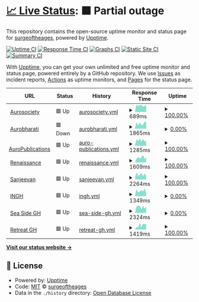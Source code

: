 # [📈 Live Status](https://surgeoftheages.github.io/sasup): <!--live status--> **🟧 Partial outage**

This repository contains the open-source uptime monitor and status page for [surgeoftheages](https://surgeoftheages.github.io/sasup), powered by [Upptime](https://github.com/upptime/upptime).

[![Uptime CI](https://github.com/surgeoftheages/sasup/workflows/Uptime%20CI/badge.svg)](https://github.com/surgeoftheages/sasup/actions?query=workflow%3A%22Uptime+CI%22)
[![Response Time CI](https://github.com/surgeoftheages/sasup/workflows/Response%20Time%20CI/badge.svg)](https://github.com/surgeoftheages/sasup/actions?query=workflow%3A%22Response+Time+CI%22)
[![Graphs CI](https://github.com/surgeoftheages/sasup/workflows/Graphs%20CI/badge.svg)](https://github.com/surgeoftheages/sasup/actions?query=workflow%3A%22Graphs+CI%22)
[![Static Site CI](https://github.com/surgeoftheages/sasup/workflows/Static%20Site%20CI/badge.svg)](https://github.com/surgeoftheages/sasup/actions?query=workflow%3A%22Static+Site+CI%22)
[![Summary CI](https://github.com/surgeoftheages/sasup/workflows/Summary%20CI/badge.svg)](https://github.com/surgeoftheages/sasup/actions?query=workflow%3A%22Summary+CI%22)

With [Upptime](https://upptime.js.org), you can get your own unlimited and free uptime monitor and status page, powered entirely by a GitHub repository. We use [Issues](https://github.com/surgeoftheages/sasup/issues) as incident reports, [Actions](https://github.com/surgeoftheages/sasup/actions) as uptime monitors, and [Pages](https://surgeoftheages.github.io/sasup) for the status page.

<!--start: status pages-->
<!-- This summary is generated by Upptime (https://github.com/upptime/upptime) -->
<!-- Do not edit this manually, your changes will be overwritten -->
<!-- prettier-ignore -->
| URL | Status | History | Response Time | Uptime |
| --- | ------ | ------- | ------------- | ------ |
| <img alt="" src="https://icons.duckduckgo.com/ip3/aurosociety.org.ico" height="13"> [Aurosociety](https://aurosociety.org) | 🟩 Up | [aurosociety.yml](https://github.com/surgeoftheages/sasup/commits/HEAD/history/aurosociety.yml) | <details><summary><img alt="Response time graph" src="./graphs/aurosociety/response-time-week.png" height="20"> 689ms</summary><br><a href="https://surgeoftheages.github.io/sasup/history/aurosociety"><img alt="Response time 799" src="https://img.shields.io/endpoint?url=https%3A%2F%2Fraw.githubusercontent.com%2Fsurgeoftheages%2Fsasup%2FHEAD%2Fapi%2Faurosociety%2Fresponse-time.json"></a><br><a href="https://surgeoftheages.github.io/sasup/history/aurosociety"><img alt="24-hour response time 741" src="https://img.shields.io/endpoint?url=https%3A%2F%2Fraw.githubusercontent.com%2Fsurgeoftheages%2Fsasup%2FHEAD%2Fapi%2Faurosociety%2Fresponse-time-day.json"></a><br><a href="https://surgeoftheages.github.io/sasup/history/aurosociety"><img alt="7-day response time 689" src="https://img.shields.io/endpoint?url=https%3A%2F%2Fraw.githubusercontent.com%2Fsurgeoftheages%2Fsasup%2FHEAD%2Fapi%2Faurosociety%2Fresponse-time-week.json"></a><br><a href="https://surgeoftheages.github.io/sasup/history/aurosociety"><img alt="30-day response time 717" src="https://img.shields.io/endpoint?url=https%3A%2F%2Fraw.githubusercontent.com%2Fsurgeoftheages%2Fsasup%2FHEAD%2Fapi%2Faurosociety%2Fresponse-time-month.json"></a><br><a href="https://surgeoftheages.github.io/sasup/history/aurosociety"><img alt="1-year response time 805" src="https://img.shields.io/endpoint?url=https%3A%2F%2Fraw.githubusercontent.com%2Fsurgeoftheages%2Fsasup%2FHEAD%2Fapi%2Faurosociety%2Fresponse-time-year.json"></a></details> | <details><summary><a href="https://surgeoftheages.github.io/sasup/history/aurosociety">100.00%</a></summary><a href="https://surgeoftheages.github.io/sasup/history/aurosociety"><img alt="All-time uptime 99.97%" src="https://img.shields.io/endpoint?url=https%3A%2F%2Fraw.githubusercontent.com%2Fsurgeoftheages%2Fsasup%2FHEAD%2Fapi%2Faurosociety%2Fuptime.json"></a><br><a href="https://surgeoftheages.github.io/sasup/history/aurosociety"><img alt="24-hour uptime 100.00%" src="https://img.shields.io/endpoint?url=https%3A%2F%2Fraw.githubusercontent.com%2Fsurgeoftheages%2Fsasup%2FHEAD%2Fapi%2Faurosociety%2Fuptime-day.json"></a><br><a href="https://surgeoftheages.github.io/sasup/history/aurosociety"><img alt="7-day uptime 100.00%" src="https://img.shields.io/endpoint?url=https%3A%2F%2Fraw.githubusercontent.com%2Fsurgeoftheages%2Fsasup%2FHEAD%2Fapi%2Faurosociety%2Fuptime-week.json"></a><br><a href="https://surgeoftheages.github.io/sasup/history/aurosociety"><img alt="30-day uptime 100.00%" src="https://img.shields.io/endpoint?url=https%3A%2F%2Fraw.githubusercontent.com%2Fsurgeoftheages%2Fsasup%2FHEAD%2Fapi%2Faurosociety%2Fuptime-month.json"></a><br><a href="https://surgeoftheages.github.io/sasup/history/aurosociety"><img alt="1-year uptime 99.99%" src="https://img.shields.io/endpoint?url=https%3A%2F%2Fraw.githubusercontent.com%2Fsurgeoftheages%2Fsasup%2FHEAD%2Fapi%2Faurosociety%2Fuptime-year.json"></a></details>
| <img alt="" src="https://icons.duckduckgo.com/ip3/aurobharati.in.ico" height="13"> [Aurobharati](https://aurobharati.in) | 🟥 Down | [aurobharati.yml](https://github.com/surgeoftheages/sasup/commits/HEAD/history/aurobharati.yml) | <details><summary><img alt="Response time graph" src="./graphs/aurobharati/response-time-week.png" height="20"> 1865ms</summary><br><a href="https://surgeoftheages.github.io/sasup/history/aurobharati"><img alt="Response time 1884" src="https://img.shields.io/endpoint?url=https%3A%2F%2Fraw.githubusercontent.com%2Fsurgeoftheages%2Fsasup%2FHEAD%2Fapi%2Faurobharati%2Fresponse-time.json"></a><br><a href="https://surgeoftheages.github.io/sasup/history/aurobharati"><img alt="24-hour response time 1548" src="https://img.shields.io/endpoint?url=https%3A%2F%2Fraw.githubusercontent.com%2Fsurgeoftheages%2Fsasup%2FHEAD%2Fapi%2Faurobharati%2Fresponse-time-day.json"></a><br><a href="https://surgeoftheages.github.io/sasup/history/aurobharati"><img alt="7-day response time 1865" src="https://img.shields.io/endpoint?url=https%3A%2F%2Fraw.githubusercontent.com%2Fsurgeoftheages%2Fsasup%2FHEAD%2Fapi%2Faurobharati%2Fresponse-time-week.json"></a><br><a href="https://surgeoftheages.github.io/sasup/history/aurobharati"><img alt="30-day response time 1883" src="https://img.shields.io/endpoint?url=https%3A%2F%2Fraw.githubusercontent.com%2Fsurgeoftheages%2Fsasup%2FHEAD%2Fapi%2Faurobharati%2Fresponse-time-month.json"></a><br><a href="https://surgeoftheages.github.io/sasup/history/aurobharati"><img alt="1-year response time 1858" src="https://img.shields.io/endpoint?url=https%3A%2F%2Fraw.githubusercontent.com%2Fsurgeoftheages%2Fsasup%2FHEAD%2Fapi%2Faurobharati%2Fresponse-time-year.json"></a></details> | <details><summary><a href="https://surgeoftheages.github.io/sasup/history/aurobharati">0.00%</a></summary><a href="https://surgeoftheages.github.io/sasup/history/aurobharati"><img alt="All-time uptime 93.20%" src="https://img.shields.io/endpoint?url=https%3A%2F%2Fraw.githubusercontent.com%2Fsurgeoftheages%2Fsasup%2FHEAD%2Fapi%2Faurobharati%2Fuptime.json"></a><br><a href="https://surgeoftheages.github.io/sasup/history/aurobharati"><img alt="24-hour uptime 0.00%" src="https://img.shields.io/endpoint?url=https%3A%2F%2Fraw.githubusercontent.com%2Fsurgeoftheages%2Fsasup%2FHEAD%2Fapi%2Faurobharati%2Fuptime-day.json"></a><br><a href="https://surgeoftheages.github.io/sasup/history/aurobharati"><img alt="7-day uptime 0.00%" src="https://img.shields.io/endpoint?url=https%3A%2F%2Fraw.githubusercontent.com%2Fsurgeoftheages%2Fsasup%2FHEAD%2Fapi%2Faurobharati%2Fuptime-week.json"></a><br><a href="https://surgeoftheages.github.io/sasup/history/aurobharati"><img alt="30-day uptime 0.00%" src="https://img.shields.io/endpoint?url=https%3A%2F%2Fraw.githubusercontent.com%2Fsurgeoftheages%2Fsasup%2FHEAD%2Fapi%2Faurobharati%2Fuptime-month.json"></a><br><a href="https://surgeoftheages.github.io/sasup/history/aurobharati"><img alt="1-year uptime 86.88%" src="https://img.shields.io/endpoint?url=https%3A%2F%2Fraw.githubusercontent.com%2Fsurgeoftheages%2Fsasup%2FHEAD%2Fapi%2Faurobharati%2Fuptime-year.json"></a></details>
| <img alt="" src="https://icons.duckduckgo.com/ip3/auropublications.org.ico" height="13"> [AuroPublications](https://auropublications.org) | 🟩 Up | [auro-publications.yml](https://github.com/surgeoftheages/sasup/commits/HEAD/history/auro-publications.yml) | <details><summary><img alt="Response time graph" src="./graphs/auro-publications/response-time-week.png" height="20"> 1285ms</summary><br><a href="https://surgeoftheages.github.io/sasup/history/auro-publications"><img alt="Response time 1509" src="https://img.shields.io/endpoint?url=https%3A%2F%2Fraw.githubusercontent.com%2Fsurgeoftheages%2Fsasup%2FHEAD%2Fapi%2Fauro-publications%2Fresponse-time.json"></a><br><a href="https://surgeoftheages.github.io/sasup/history/auro-publications"><img alt="24-hour response time 1152" src="https://img.shields.io/endpoint?url=https%3A%2F%2Fraw.githubusercontent.com%2Fsurgeoftheages%2Fsasup%2FHEAD%2Fapi%2Fauro-publications%2Fresponse-time-day.json"></a><br><a href="https://surgeoftheages.github.io/sasup/history/auro-publications"><img alt="7-day response time 1285" src="https://img.shields.io/endpoint?url=https%3A%2F%2Fraw.githubusercontent.com%2Fsurgeoftheages%2Fsasup%2FHEAD%2Fapi%2Fauro-publications%2Fresponse-time-week.json"></a><br><a href="https://surgeoftheages.github.io/sasup/history/auro-publications"><img alt="30-day response time 1447" src="https://img.shields.io/endpoint?url=https%3A%2F%2Fraw.githubusercontent.com%2Fsurgeoftheages%2Fsasup%2FHEAD%2Fapi%2Fauro-publications%2Fresponse-time-month.json"></a><br><a href="https://surgeoftheages.github.io/sasup/history/auro-publications"><img alt="1-year response time 1422" src="https://img.shields.io/endpoint?url=https%3A%2F%2Fraw.githubusercontent.com%2Fsurgeoftheages%2Fsasup%2FHEAD%2Fapi%2Fauro-publications%2Fresponse-time-year.json"></a></details> | <details><summary><a href="https://surgeoftheages.github.io/sasup/history/auro-publications">100.00%</a></summary><a href="https://surgeoftheages.github.io/sasup/history/auro-publications"><img alt="All-time uptime 99.93%" src="https://img.shields.io/endpoint?url=https%3A%2F%2Fraw.githubusercontent.com%2Fsurgeoftheages%2Fsasup%2FHEAD%2Fapi%2Fauro-publications%2Fuptime.json"></a><br><a href="https://surgeoftheages.github.io/sasup/history/auro-publications"><img alt="24-hour uptime 100.00%" src="https://img.shields.io/endpoint?url=https%3A%2F%2Fraw.githubusercontent.com%2Fsurgeoftheages%2Fsasup%2FHEAD%2Fapi%2Fauro-publications%2Fuptime-day.json"></a><br><a href="https://surgeoftheages.github.io/sasup/history/auro-publications"><img alt="7-day uptime 100.00%" src="https://img.shields.io/endpoint?url=https%3A%2F%2Fraw.githubusercontent.com%2Fsurgeoftheages%2Fsasup%2FHEAD%2Fapi%2Fauro-publications%2Fuptime-week.json"></a><br><a href="https://surgeoftheages.github.io/sasup/history/auro-publications"><img alt="30-day uptime 100.00%" src="https://img.shields.io/endpoint?url=https%3A%2F%2Fraw.githubusercontent.com%2Fsurgeoftheages%2Fsasup%2FHEAD%2Fapi%2Fauro-publications%2Fuptime-month.json"></a><br><a href="https://surgeoftheages.github.io/sasup/history/auro-publications"><img alt="1-year uptime 99.99%" src="https://img.shields.io/endpoint?url=https%3A%2F%2Fraw.githubusercontent.com%2Fsurgeoftheages%2Fsasup%2FHEAD%2Fapi%2Fauro-publications%2Fuptime-year.json"></a></details>
| <img alt="" src="https://icons.duckduckgo.com/ip3/journal.aurobharati.in.ico" height="13"> [Renaissance](https://journal.aurobharati.in) | 🟩 Up | [renaissance.yml](https://github.com/surgeoftheages/sasup/commits/HEAD/history/renaissance.yml) | <details><summary><img alt="Response time graph" src="./graphs/renaissance/response-time-week.png" height="20"> 1609ms</summary><br><a href="https://surgeoftheages.github.io/sasup/history/renaissance"><img alt="Response time 2182" src="https://img.shields.io/endpoint?url=https%3A%2F%2Fraw.githubusercontent.com%2Fsurgeoftheages%2Fsasup%2FHEAD%2Fapi%2Frenaissance%2Fresponse-time.json"></a><br><a href="https://surgeoftheages.github.io/sasup/history/renaissance"><img alt="24-hour response time 1740" src="https://img.shields.io/endpoint?url=https%3A%2F%2Fraw.githubusercontent.com%2Fsurgeoftheages%2Fsasup%2FHEAD%2Fapi%2Frenaissance%2Fresponse-time-day.json"></a><br><a href="https://surgeoftheages.github.io/sasup/history/renaissance"><img alt="7-day response time 1609" src="https://img.shields.io/endpoint?url=https%3A%2F%2Fraw.githubusercontent.com%2Fsurgeoftheages%2Fsasup%2FHEAD%2Fapi%2Frenaissance%2Fresponse-time-week.json"></a><br><a href="https://surgeoftheages.github.io/sasup/history/renaissance"><img alt="30-day response time 1609" src="https://img.shields.io/endpoint?url=https%3A%2F%2Fraw.githubusercontent.com%2Fsurgeoftheages%2Fsasup%2FHEAD%2Fapi%2Frenaissance%2Fresponse-time-month.json"></a><br><a href="https://surgeoftheages.github.io/sasup/history/renaissance"><img alt="1-year response time 2073" src="https://img.shields.io/endpoint?url=https%3A%2F%2Fraw.githubusercontent.com%2Fsurgeoftheages%2Fsasup%2FHEAD%2Fapi%2Frenaissance%2Fresponse-time-year.json"></a></details> | <details><summary><a href="https://surgeoftheages.github.io/sasup/history/renaissance">100.00%</a></summary><a href="https://surgeoftheages.github.io/sasup/history/renaissance"><img alt="All-time uptime 99.76%" src="https://img.shields.io/endpoint?url=https%3A%2F%2Fraw.githubusercontent.com%2Fsurgeoftheages%2Fsasup%2FHEAD%2Fapi%2Frenaissance%2Fuptime.json"></a><br><a href="https://surgeoftheages.github.io/sasup/history/renaissance"><img alt="24-hour uptime 100.00%" src="https://img.shields.io/endpoint?url=https%3A%2F%2Fraw.githubusercontent.com%2Fsurgeoftheages%2Fsasup%2FHEAD%2Fapi%2Frenaissance%2Fuptime-day.json"></a><br><a href="https://surgeoftheages.github.io/sasup/history/renaissance"><img alt="7-day uptime 100.00%" src="https://img.shields.io/endpoint?url=https%3A%2F%2Fraw.githubusercontent.com%2Fsurgeoftheages%2Fsasup%2FHEAD%2Fapi%2Frenaissance%2Fuptime-week.json"></a><br><a href="https://surgeoftheages.github.io/sasup/history/renaissance"><img alt="30-day uptime 100.00%" src="https://img.shields.io/endpoint?url=https%3A%2F%2Fraw.githubusercontent.com%2Fsurgeoftheages%2Fsasup%2FHEAD%2Fapi%2Frenaissance%2Fuptime-month.json"></a><br><a href="https://surgeoftheages.github.io/sasup/history/renaissance"><img alt="1-year uptime 99.85%" src="https://img.shields.io/endpoint?url=https%3A%2F%2Fraw.githubusercontent.com%2Fsurgeoftheages%2Fsasup%2FHEAD%2Fapi%2Frenaissance%2Fuptime-year.json"></a></details>
| <img alt="" src="https://icons.duckduckgo.com/ip3/sanjeevanpalliativecare.org.ico" height="13"> [Sanjeevan](https://sanjeevanpalliativecare.org/) | 🟩 Up | [sanjeevan.yml](https://github.com/surgeoftheages/sasup/commits/HEAD/history/sanjeevan.yml) | <details><summary><img alt="Response time graph" src="./graphs/sanjeevan/response-time-week.png" height="20"> 2264ms</summary><br><a href="https://surgeoftheages.github.io/sasup/history/sanjeevan"><img alt="Response time 2386" src="https://img.shields.io/endpoint?url=https%3A%2F%2Fraw.githubusercontent.com%2Fsurgeoftheages%2Fsasup%2FHEAD%2Fapi%2Fsanjeevan%2Fresponse-time.json"></a><br><a href="https://surgeoftheages.github.io/sasup/history/sanjeevan"><img alt="24-hour response time 1781" src="https://img.shields.io/endpoint?url=https%3A%2F%2Fraw.githubusercontent.com%2Fsurgeoftheages%2Fsasup%2FHEAD%2Fapi%2Fsanjeevan%2Fresponse-time-day.json"></a><br><a href="https://surgeoftheages.github.io/sasup/history/sanjeevan"><img alt="7-day response time 2264" src="https://img.shields.io/endpoint?url=https%3A%2F%2Fraw.githubusercontent.com%2Fsurgeoftheages%2Fsasup%2FHEAD%2Fapi%2Fsanjeevan%2Fresponse-time-week.json"></a><br><a href="https://surgeoftheages.github.io/sasup/history/sanjeevan"><img alt="30-day response time 2809" src="https://img.shields.io/endpoint?url=https%3A%2F%2Fraw.githubusercontent.com%2Fsurgeoftheages%2Fsasup%2FHEAD%2Fapi%2Fsanjeevan%2Fresponse-time-month.json"></a><br><a href="https://surgeoftheages.github.io/sasup/history/sanjeevan"><img alt="1-year response time 2392" src="https://img.shields.io/endpoint?url=https%3A%2F%2Fraw.githubusercontent.com%2Fsurgeoftheages%2Fsasup%2FHEAD%2Fapi%2Fsanjeevan%2Fresponse-time-year.json"></a></details> | <details><summary><a href="https://surgeoftheages.github.io/sasup/history/sanjeevan">100.00%</a></summary><a href="https://surgeoftheages.github.io/sasup/history/sanjeevan"><img alt="All-time uptime 92.58%" src="https://img.shields.io/endpoint?url=https%3A%2F%2Fraw.githubusercontent.com%2Fsurgeoftheages%2Fsasup%2FHEAD%2Fapi%2Fsanjeevan%2Fuptime.json"></a><br><a href="https://surgeoftheages.github.io/sasup/history/sanjeevan"><img alt="24-hour uptime 100.00%" src="https://img.shields.io/endpoint?url=https%3A%2F%2Fraw.githubusercontent.com%2Fsurgeoftheages%2Fsasup%2FHEAD%2Fapi%2Fsanjeevan%2Fuptime-day.json"></a><br><a href="https://surgeoftheages.github.io/sasup/history/sanjeevan"><img alt="7-day uptime 100.00%" src="https://img.shields.io/endpoint?url=https%3A%2F%2Fraw.githubusercontent.com%2Fsurgeoftheages%2Fsasup%2FHEAD%2Fapi%2Fsanjeevan%2Fuptime-week.json"></a><br><a href="https://surgeoftheages.github.io/sasup/history/sanjeevan"><img alt="30-day uptime 100.00%" src="https://img.shields.io/endpoint?url=https%3A%2F%2Fraw.githubusercontent.com%2Fsurgeoftheages%2Fsasup%2FHEAD%2Fapi%2Fsanjeevan%2Fuptime-month.json"></a><br><a href="https://surgeoftheages.github.io/sasup/history/sanjeevan"><img alt="1-year uptime 99.85%" src="https://img.shields.io/endpoint?url=https%3A%2F%2Fraw.githubusercontent.com%2Fsurgeoftheages%2Fsasup%2FHEAD%2Fapi%2Fsanjeevan%2Fuptime-year.json"></a></details>
| <img alt="" src="https://icons.duckduckgo.com/ip3/internationalgh.com.ico" height="13"> [INGH](https://internationalgh.com/) | 🟩 Up | [ingh.yml](https://github.com/surgeoftheages/sasup/commits/HEAD/history/ingh.yml) | <details><summary><img alt="Response time graph" src="./graphs/ingh/response-time-week.png" height="20"> 1349ms</summary><br><a href="https://surgeoftheages.github.io/sasup/history/ingh"><img alt="Response time 1772" src="https://img.shields.io/endpoint?url=https%3A%2F%2Fraw.githubusercontent.com%2Fsurgeoftheages%2Fsasup%2FHEAD%2Fapi%2Fingh%2Fresponse-time.json"></a><br><a href="https://surgeoftheages.github.io/sasup/history/ingh"><img alt="24-hour response time 713" src="https://img.shields.io/endpoint?url=https%3A%2F%2Fraw.githubusercontent.com%2Fsurgeoftheages%2Fsasup%2FHEAD%2Fapi%2Fingh%2Fresponse-time-day.json"></a><br><a href="https://surgeoftheages.github.io/sasup/history/ingh"><img alt="7-day response time 1349" src="https://img.shields.io/endpoint?url=https%3A%2F%2Fraw.githubusercontent.com%2Fsurgeoftheages%2Fsasup%2FHEAD%2Fapi%2Fingh%2Fresponse-time-week.json"></a><br><a href="https://surgeoftheages.github.io/sasup/history/ingh"><img alt="30-day response time 1898" src="https://img.shields.io/endpoint?url=https%3A%2F%2Fraw.githubusercontent.com%2Fsurgeoftheages%2Fsasup%2FHEAD%2Fapi%2Fingh%2Fresponse-time-month.json"></a><br><a href="https://surgeoftheages.github.io/sasup/history/ingh"><img alt="1-year response time 1732" src="https://img.shields.io/endpoint?url=https%3A%2F%2Fraw.githubusercontent.com%2Fsurgeoftheages%2Fsasup%2FHEAD%2Fapi%2Fingh%2Fresponse-time-year.json"></a></details> | <details><summary><a href="https://surgeoftheages.github.io/sasup/history/ingh">0.00%</a></summary><a href="https://surgeoftheages.github.io/sasup/history/ingh"><img alt="All-time uptime 94.91%" src="https://img.shields.io/endpoint?url=https%3A%2F%2Fraw.githubusercontent.com%2Fsurgeoftheages%2Fsasup%2FHEAD%2Fapi%2Fingh%2Fuptime.json"></a><br><a href="https://surgeoftheages.github.io/sasup/history/ingh"><img alt="24-hour uptime 0.00%" src="https://img.shields.io/endpoint?url=https%3A%2F%2Fraw.githubusercontent.com%2Fsurgeoftheages%2Fsasup%2FHEAD%2Fapi%2Fingh%2Fuptime-day.json"></a><br><a href="https://surgeoftheages.github.io/sasup/history/ingh"><img alt="7-day uptime 0.00%" src="https://img.shields.io/endpoint?url=https%3A%2F%2Fraw.githubusercontent.com%2Fsurgeoftheages%2Fsasup%2FHEAD%2Fapi%2Fingh%2Fuptime-week.json"></a><br><a href="https://surgeoftheages.github.io/sasup/history/ingh"><img alt="30-day uptime 0.00%" src="https://img.shields.io/endpoint?url=https%3A%2F%2Fraw.githubusercontent.com%2Fsurgeoftheages%2Fsasup%2FHEAD%2Fapi%2Fingh%2Fuptime-month.json"></a><br><a href="https://surgeoftheages.github.io/sasup/history/ingh"><img alt="1-year uptime 90.15%" src="https://img.shields.io/endpoint?url=https%3A%2F%2Fraw.githubusercontent.com%2Fsurgeoftheages%2Fsasup%2FHEAD%2Fapi%2Fingh%2Fuptime-year.json"></a></details>
| <img alt="" src="https://icons.duckduckgo.com/ip3/seasidegh.com.ico" height="13"> [Sea Side GH](https://seasidegh.com/) | 🟩 Up | [sea-side-gh.yml](https://github.com/surgeoftheages/sasup/commits/HEAD/history/sea-side-gh.yml) | <details><summary><img alt="Response time graph" src="./graphs/sea-side-gh/response-time-week.png" height="20"> 2324ms</summary><br><a href="https://surgeoftheages.github.io/sasup/history/sea-side-gh"><img alt="Response time 1786" src="https://img.shields.io/endpoint?url=https%3A%2F%2Fraw.githubusercontent.com%2Fsurgeoftheages%2Fsasup%2FHEAD%2Fapi%2Fsea-side-gh%2Fresponse-time.json"></a><br><a href="https://surgeoftheages.github.io/sasup/history/sea-side-gh"><img alt="24-hour response time 2529" src="https://img.shields.io/endpoint?url=https%3A%2F%2Fraw.githubusercontent.com%2Fsurgeoftheages%2Fsasup%2FHEAD%2Fapi%2Fsea-side-gh%2Fresponse-time-day.json"></a><br><a href="https://surgeoftheages.github.io/sasup/history/sea-side-gh"><img alt="7-day response time 2324" src="https://img.shields.io/endpoint?url=https%3A%2F%2Fraw.githubusercontent.com%2Fsurgeoftheages%2Fsasup%2FHEAD%2Fapi%2Fsea-side-gh%2Fresponse-time-week.json"></a><br><a href="https://surgeoftheages.github.io/sasup/history/sea-side-gh"><img alt="30-day response time 2195" src="https://img.shields.io/endpoint?url=https%3A%2F%2Fraw.githubusercontent.com%2Fsurgeoftheages%2Fsasup%2FHEAD%2Fapi%2Fsea-side-gh%2Fresponse-time-month.json"></a><br><a href="https://surgeoftheages.github.io/sasup/history/sea-side-gh"><img alt="1-year response time 1645" src="https://img.shields.io/endpoint?url=https%3A%2F%2Fraw.githubusercontent.com%2Fsurgeoftheages%2Fsasup%2FHEAD%2Fapi%2Fsea-side-gh%2Fresponse-time-year.json"></a></details> | <details><summary><a href="https://surgeoftheages.github.io/sasup/history/sea-side-gh">0.00%</a></summary><a href="https://surgeoftheages.github.io/sasup/history/sea-side-gh"><img alt="All-time uptime 94.93%" src="https://img.shields.io/endpoint?url=https%3A%2F%2Fraw.githubusercontent.com%2Fsurgeoftheages%2Fsasup%2FHEAD%2Fapi%2Fsea-side-gh%2Fuptime.json"></a><br><a href="https://surgeoftheages.github.io/sasup/history/sea-side-gh"><img alt="24-hour uptime 0.00%" src="https://img.shields.io/endpoint?url=https%3A%2F%2Fraw.githubusercontent.com%2Fsurgeoftheages%2Fsasup%2FHEAD%2Fapi%2Fsea-side-gh%2Fuptime-day.json"></a><br><a href="https://surgeoftheages.github.io/sasup/history/sea-side-gh"><img alt="7-day uptime 0.00%" src="https://img.shields.io/endpoint?url=https%3A%2F%2Fraw.githubusercontent.com%2Fsurgeoftheages%2Fsasup%2FHEAD%2Fapi%2Fsea-side-gh%2Fuptime-week.json"></a><br><a href="https://surgeoftheages.github.io/sasup/history/sea-side-gh"><img alt="30-day uptime 0.00%" src="https://img.shields.io/endpoint?url=https%3A%2F%2Fraw.githubusercontent.com%2Fsurgeoftheages%2Fsasup%2FHEAD%2Fapi%2Fsea-side-gh%2Fuptime-month.json"></a><br><a href="https://surgeoftheages.github.io/sasup/history/sea-side-gh"><img alt="1-year uptime 90.19%" src="https://img.shields.io/endpoint?url=https%3A%2F%2Fraw.githubusercontent.com%2Fsurgeoftheages%2Fsasup%2FHEAD%2Fapi%2Fsea-side-gh%2Fuptime-year.json"></a></details>
| <img alt="" src="https://icons.duckduckgo.com/ip3/theretreatgh.com.ico" height="13"> [Retreat GH](http://theretreatgh.com/) | 🟩 Up | [retreat-gh.yml](https://github.com/surgeoftheages/sasup/commits/HEAD/history/retreat-gh.yml) | <details><summary><img alt="Response time graph" src="./graphs/retreat-gh/response-time-week.png" height="20"> 1419ms</summary><br><a href="https://surgeoftheages.github.io/sasup/history/retreat-gh"><img alt="Response time 2171" src="https://img.shields.io/endpoint?url=https%3A%2F%2Fraw.githubusercontent.com%2Fsurgeoftheages%2Fsasup%2FHEAD%2Fapi%2Fretreat-gh%2Fresponse-time.json"></a><br><a href="https://surgeoftheages.github.io/sasup/history/retreat-gh"><img alt="24-hour response time 1817" src="https://img.shields.io/endpoint?url=https%3A%2F%2Fraw.githubusercontent.com%2Fsurgeoftheages%2Fsasup%2FHEAD%2Fapi%2Fretreat-gh%2Fresponse-time-day.json"></a><br><a href="https://surgeoftheages.github.io/sasup/history/retreat-gh"><img alt="7-day response time 1419" src="https://img.shields.io/endpoint?url=https%3A%2F%2Fraw.githubusercontent.com%2Fsurgeoftheages%2Fsasup%2FHEAD%2Fapi%2Fretreat-gh%2Fresponse-time-week.json"></a><br><a href="https://surgeoftheages.github.io/sasup/history/retreat-gh"><img alt="30-day response time 1680" src="https://img.shields.io/endpoint?url=https%3A%2F%2Fraw.githubusercontent.com%2Fsurgeoftheages%2Fsasup%2FHEAD%2Fapi%2Fretreat-gh%2Fresponse-time-month.json"></a><br><a href="https://surgeoftheages.github.io/sasup/history/retreat-gh"><img alt="1-year response time 1998" src="https://img.shields.io/endpoint?url=https%3A%2F%2Fraw.githubusercontent.com%2Fsurgeoftheages%2Fsasup%2FHEAD%2Fapi%2Fretreat-gh%2Fresponse-time-year.json"></a></details> | <details><summary><a href="https://surgeoftheages.github.io/sasup/history/retreat-gh">100.00%</a></summary><a href="https://surgeoftheages.github.io/sasup/history/retreat-gh"><img alt="All-time uptime 99.72%" src="https://img.shields.io/endpoint?url=https%3A%2F%2Fraw.githubusercontent.com%2Fsurgeoftheages%2Fsasup%2FHEAD%2Fapi%2Fretreat-gh%2Fuptime.json"></a><br><a href="https://surgeoftheages.github.io/sasup/history/retreat-gh"><img alt="24-hour uptime 100.00%" src="https://img.shields.io/endpoint?url=https%3A%2F%2Fraw.githubusercontent.com%2Fsurgeoftheages%2Fsasup%2FHEAD%2Fapi%2Fretreat-gh%2Fuptime-day.json"></a><br><a href="https://surgeoftheages.github.io/sasup/history/retreat-gh"><img alt="7-day uptime 100.00%" src="https://img.shields.io/endpoint?url=https%3A%2F%2Fraw.githubusercontent.com%2Fsurgeoftheages%2Fsasup%2FHEAD%2Fapi%2Fretreat-gh%2Fuptime-week.json"></a><br><a href="https://surgeoftheages.github.io/sasup/history/retreat-gh"><img alt="30-day uptime 100.00%" src="https://img.shields.io/endpoint?url=https%3A%2F%2Fraw.githubusercontent.com%2Fsurgeoftheages%2Fsasup%2FHEAD%2Fapi%2Fretreat-gh%2Fuptime-month.json"></a><br><a href="https://surgeoftheages.github.io/sasup/history/retreat-gh"><img alt="1-year uptime 100.00%" src="https://img.shields.io/endpoint?url=https%3A%2F%2Fraw.githubusercontent.com%2Fsurgeoftheages%2Fsasup%2FHEAD%2Fapi%2Fretreat-gh%2Fuptime-year.json"></a></details>

<!--end: status pages-->

[**Visit our status website →**](https://surgeoftheages.github.io/sasup)

## 📄 License

- Powered by: [Upptime](https://github.com/upptime/upptime)
- Code: [MIT](./LICENSE) © [surgeoftheages](https://surgeoftheages.github.io/sasup)
- Data in the `./history` directory: [Open Database License](https://opendatacommons.org/licenses/odbl/1-0/)
